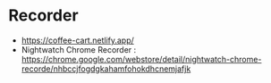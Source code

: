 

# Recorder
- https://coffee-cart.netlify.app/
- Nightwatch Chrome Recorder : https://chrome.google.com/webstore/detail/nightwatch-chrome-recorde/nhbccjfogdgkahamfohokdhcnemjafjk
